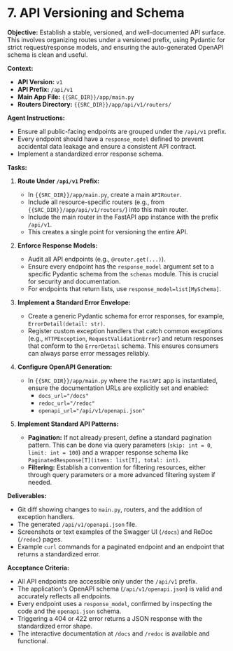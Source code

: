 # 7. API Versioning and Schema

**Objective:**
Establish a stable, versioned, and well-documented API surface. This involves organizing routes under a versioned prefix, using Pydantic for strict request/response models, and ensuring the auto-generated OpenAPI schema is clean and useful.

**Context:**
- **API Version:** `v1`
- **API Prefix:** `/api/v1`
- **Main App File:** `{{SRC_DIR}}/app/main.py`
- **Routers Directory:** `{{SRC_DIR}}/app/api/v1/routers/`

**Agent Instructions:**
-   Ensure all public-facing endpoints are grouped under the `/api/v1` prefix.
-   Every endpoint should have a `response_model` defined to prevent accidental data leakage and ensure a consistent API contract.
-   Implement a standardized error response schema.

**Tasks:**

1.  **Route Under `/api/v1` Prefix:**
    -   In `{{SRC_DIR}}/app/main.py`, create a main `APIRouter`.
    -   Include all resource-specific routers (e.g., from `{{SRC_DIR}}/app/api/v1/routers/`) into this main router.
    -   Include the main router in the FastAPI app instance with the prefix `/api/v1`.
    -   This creates a single point for versioning the entire API.

2.  **Enforce Response Models:**
    -   Audit all API endpoints (e.g., `@router.get(...)`).
    -   Ensure every endpoint has the `response_model` argument set to a specific Pydantic schema from the `schemas` module. This is crucial for security and documentation.
    -   For endpoints that return lists, use `response_model=list[MySchema]`.

3.  **Implement a Standard Error Envelope:**
    -   Create a generic Pydantic schema for error responses, for example, `ErrorDetail(detail: str)`.
    -   Register custom exception handlers that catch common exceptions (e.g., `HTTPException`, `RequestValidationError`) and return responses that conform to the `ErrorDetail` schema. This ensures consumers can always parse error messages reliably.

4.  **Configure OpenAPI Generation:**
    -   In `{{SRC_DIR}}/app/main.py` where the `FastAPI` app is instantiated, ensure the documentation URLs are explicitly set and enabled:
        -   `docs_url="/docs"`
        -   `redoc_url="/redoc"`
        -   `openapi_url="/api/v1/openapi.json"`

5.  **Implement Standard API Patterns:**
    -   **Pagination:** If not already present, define a standard pagination pattern. This can be done via query parameters (`skip: int = 0`, `limit: int = 100`) and a wrapper response schema like `PaginatedResponse[T](items: list[T], total: int)`.
    -   **Filtering:** Establish a convention for filtering resources, either through query parameters or a more advanced filtering system if needed.

**Deliverables:**
-   Git diff showing changes to `main.py`, routers, and the addition of exception handlers.
-   The generated `/api/v1/openapi.json` file.
-   Screenshots or text examples of the Swagger UI (`/docs`) and ReDoc (`/redoc`) pages.
-   Example `curl` commands for a paginated endpoint and an endpoint that returns a standardized error.

**Acceptance Criteria:**
-   All API endpoints are accessible only under the `/api/v1` prefix.
-   The application's OpenAPI schema (`/api/v1/openapi.json`) is valid and accurately reflects all endpoints.
-   Every endpoint uses a `response_model`, confirmed by inspecting the code and the `openapi.json` schema.
-   Triggering a 404 or 422 error returns a JSON response with the standardized error shape.
-   The interactive documentation at `/docs` and `/redoc` is available and functional.
